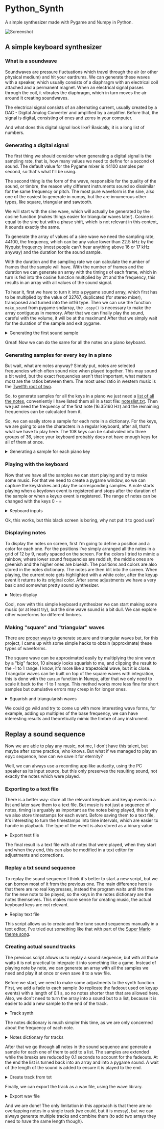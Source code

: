 # Python_Synth
A simple synthesizer made with Pygame and Numpy in Python.

![Screenshot](python%20synth.png)

## A simple keyboard synthesizer
### What is a soundwave
Soundwaves are pressure fluctuations which travel through the air (or other physical medium) and hit your eardrums. We can generate these waves with a speaker, which usually consists of a diaphragm with an electrical coil attached and a permanent magnet. When an electrical signal passes through the coil, it vibrates the diaphragm, which in turn moves the air around it creating soundwaves.

The electrical signal consists of an alternating current, usually created by a DAC - Digital Analog Converter and amplified by a amplifier. Before that, the signal is digital, consisting of ones and zeros in your computer.

And what does this digital signal look like? Basically, it is a long list of numbers.

### Generating a digital signal
The first thing we should consider when generating a digital signal is the sampling rate, that is, how many values we need to define for a second of sound. The default value for the Pygame mixer is 44100 samples per second, so that's what I'll be using.

The second thing is the form of the wave, responsible for the quality of the sound, or timbre, the reason why different instruments sound so dissimilar for the same frequency or pitch. The most pure waveform is the sine, also one of the easiest to generate in numpy, but the are innumerous other types, like square, triangular and sawtooth.

We will start with the sine wave, which will actually be generated by the cosine function (makes things easier for triangular waves later). Cosine is equal to the sine but with a phase shift, which is not relevant in this context, it sounds exactly the same.

To generate the array of values of a sine wave we need the sampling rate, 44100, the frequency, which can be any value lower than 22.5 kHz by the [Nyquist frequency](https://en.wikipedia.org/wiki/Nyquist_frequency) (most people can't hear anything above 16 or 17 kHz anyway) and the duration for the sound sample.

With the duration and the sampling rate we can calculate the number of frames that the sample will have. With the number of frames and the duration we can generate an array with the timings of each frame, which in turn is fed into the cosine function multiplied by 2π and the frequency, this results in an array with all values of the sound signal. 

To hear it, first we have to turn it into a pygame sound array, which first has to be multiplied by the value of 32767, duplicated (for stereo mixer), transposed and turned into the int16 type. Then we can use the function `make_sound` from pygame sndarray, the `.copy()` is necessary to make the array contiguous in memory. After that we can finally play the sound, careful with the volume, it will be at the maximum! After that we simply wait for the duration of the sample and exit pygame.

<details>
  <summary>Generating the first sound sample</summary>
  
```python
import pygame as pg
import numpy as np

pg.init()
pg.mixer.init()

sampling_rate = 41000 # default value for the pygame mixer
frequency = 440 # [Hz]
duration = 1.5 # [s]
frames = int(duration*sampling_rate)
arr = np.cos(2*np.pi*frequency*np.linspace(0,duration, frames))
sound = np.asarray([32767*arr,32767*arr]).T.astype(np.int16)
sound = pg.sndarray.make_sound(sound.copy())
sound.play()
```
</details>

Great! Now we can do the same for all the notes on a piano keyboard.

### Generating samples for every key in a piano

But wait, what are notes anyway? Simply put, notes are selected frequencies which often sound nice when played together. This may sound a bit weird, but the exact frequencies aren't that important, what matters most are the ratios between them. The most used ratio in western music is the [Twelfth root of two](https://en.wikipedia.org/wiki/Twelfth_root_of_two).

So, to generate samples for all the keys in a piano we just need a [list of all the notes](https://en.wikipedia.org/wiki/Piano_key_frequencies), conveniently I have listed them all in a text file: [noteslist.txt](https://github.com/FinFetChannel/Python_Synth/blob/main/noteslist.txt). Then we just need the frequency of the first note (16.35160 Hz) and the remaining frequencies can be calculated from it.

So, we can easily store a sample for each note in a dictionary. For the keys, we are going to use the characters in a regular keyboard, after all, that's what we have to play here. The 108 keys can be subdivided into three groups of 36, since your keyboard probably does not have enough keys for all of them at once.

<details>
  <summary>Generating a sample for each piano key</summary>
  
```python  
import pygame as pg
import numpy as np

pg.init()
pg.mixer.init()

def synth(frequency, duration=1.5, sampling_rate=44100):
    frames = int(duration*sampling_rate)
    arr = np.cos(2*np.pi*frequency*np.linspace(0,duration, frames))
    sound = np.asarray([32767*arr,32767*arr]).T.astype(np.int16)
    sound = pg.sndarray.make_sound(sound.copy())
    
    return sound


keylist = '123456789qwertyuioasdfghjklzxcvbnm,.'
notes_file = open("noteslist.txt")
file_contents = notes_file.read()
notes_file.close()
noteslist = file_contents.splitlines()

keymod = '0-='
notes = {} # dict to store samples
freq = 16.3516 # start frequency

for i in range(len(noteslist)):
    mod = int(i/36)
    key = keylist[i-mod*36]+str(mod) 
    sample = synth(freq)
    notes[key] = [sample, noteslist[i], freq]
    notes[key][0].set_volume(0.33)
    notes[key][0].play()
    notes[key][0].fadeout(100)
    pg.time.wait(100)
    freq = freq * 2 ** (1/12)
    
pg.mixer.quit()
pg.quit()
  
```
</details>

### Playing with the keyboard

Now that we have all the samples we can start playing and try to make some music. For that we need to create a pygame window, so we can capture the keystrokes and play the corresponding samples. A note starts playing when a keydown event is registered and stops after the duration of the sample or when a keyup event is registered. The range of notes can be changed with the keys 0 - =

<details>
  <summary>Keyboard inputs</summary>
  
```python  
  
...
  
screen = pg.display.set_mode((1280, 720))
running = 1

while running:
    for event in pg.event.get():
        if event.type == pg.QUIT or (event.type == pg.KEYDOWN and event.key == pg.K_ESCAPE):
            running = False
        if event.type == pg.KEYDOWN:
            key = str(event.unicode)
            if key in keymod:
                mod = keymod.index(str(event.unicode))
            elif key in keylist:
                key = key+str(mod)
                notes[key][0].play()
        if event.type == pg.KEYUP and str(event.unicode) != '' and str(event.unicode) in keylist:
            key = str(event.unicode)+str(mod)
            notes[key][0].fadeout(100)

pg.mixer.quit()    
pg.quit()
  
```
</details>

Ok, this works, but this black screen is boring, why not put it to good use?

### Displaying notes 

To display the notes on screen, first I'm going to define a position and a color for each one. For the positions I've simply arranged all the notes in a grid of 12 by 9, neatly spaced on the screen. For the colors I tried to mimic a rainbow, where lower sound frequencies are reddish, the middle ones are greenish and the higher ones are blueish. The positions and colors are also stored in the notes dictionary. The notes are then blit into the screen. When playing, the current note gets highlighted with a white color, after the keyup event it returns to its original color. After some adjustments we have a very basic and somewhat pretty sound synthesizer.

<details>
  <summary>Notes display</summary>
  
```python  
  
...
  
import pygame as pg
import numpy as np

pg.init()
pg.mixer.init()
screen = pg.display.set_mode((1280, 720))
font = pg.font.SysFont("Impact", 48)

def synth(frequency, duration=1.5, sampling_rate=44100):
    frames = int(duration*sampling_rate)
    arr = np.cos(2*np.pi*frequency*np.linspace(0,duration, frames))
    sound = np.asarray([32767*arr,32767*arr]).T.astype(np.int16)
    sound = pg.sndarray.make_sound(sound.copy())
    
    return sound


keylist = '123456789qwertyuioasdfghjklzxcvbnm,.'
notes_file = open("noteslist.txt")
file_contents = notes_file.read()
notes_file.close()
noteslist = file_contents.splitlines()

keymod = '0-='
notes = {} # dict to store samples
freq = 16.3516 # start frequency
posx, posy = 25, 25 #start position


for i in range(len(noteslist)):
    mod = int(i/36)
    key = keylist[i-mod*36]+str(mod) 
    sample = synth(freq)
    color = np.array([np.sin(i/25+1.7)*130+125,np.sin(i/30-0.21)*215+40, np.sin(i/25+3.7)*130+125])
    color = np.clip(color, 0, 255)
    notes[key] = [sample, noteslist[i], freq, (posx, posy), 255*color/max(color)]
    notes[key][0].set_volume(0.33)
    notes[key][0].play()
    notes[key][0].fadeout(100)
    freq = freq * 2 ** (1/12)
    posx = posx + 140
    if posx > 1220:
        posx, posy = 25, posy+56
        
    screen.blit(font.render(notes[key][1], 0, notes[key][4]), notes[key][3])
    pg.display.update()
    

running = 1
mod = 1
pg.display.set_caption("FinFET Synth - Change range: 0 - = // Play with keys: "+keylist )

while running:
    for event in pg.event.get():
        if event.type == pg.QUIT or (event.type == pg.KEYDOWN and event.key == pg.K_ESCAPE):
            running = False
        if event.type == pg.KEYDOWN:
            key = str(event.unicode)
            if key in keymod:
                mod = keymod.index(str(event.unicode))
            elif key in keylist:
                key = key+str(mod)
                notes[key][0].play()
                screen.blit(font.render(notes[key][1], 0, (255,255,255)), notes[key][3])
        if event.type == pg.KEYUP and str(event.unicode) != '' and str(event.unicode) in keylist:
            key = str(event.unicode)+str(mod)
            notes[key][0].fadeout(100)
            screen.blit(font.render(notes[key][1], 0, notes[key][4]), notes[key][3])

    pg.display.update()

pg.mixer.quit()
pg.quit()

  
```
</details>

Cool, now with this simple keyboard synthesizer we can start making some music (or at least try), but the sine wave sound is a bit dull. We can explore other waveforms for different timbres.

### Making "square" and "triangular" waves

There are [proper ways](https://docs.scipy.org/doc/scipy/reference/signal.html#waveforms) to generate square and triangular waves but, for this project, I came up with some simple hacks to obtain (approximate) these types of waveforms.

The square wave can be approximated easily by multiplying the sine wave by a "big" factor, 10 already looks squarish to me, and clipping the result to the -1 to 1 range. I know, it's more like a trapezoidal wave, but it is close.
Triangular waves can be built on top of the square waves with integration, this is done with the `cumsum` function in Numpy, after that we only need to scale it back to the -1 to 1 range. This method works more less fine for short samples but cumulative errors may creep in for longer ones.

<details>
  <summary>Squarish and triangularish waves </summary>
  
```python 
...  
def synth(frequency, duration=1.5, sampling_rate=44100):
    frames = int(duration*sampling_rate)
    arr = np.cos(2*np.pi*frequency*np.linspace(0,duration, frames))
##    arr = np.clip(arr*10, -1, 1) # squarish waves
    arr = np.cumsum(np.clip(arr*10, -1, 1)) # triangularish waves pt1
    arr = arr/max(np.abs(arr)) # triangularish waves pt2
    sound = np.asarray([32767*arr,32767*arr]).T.astype(np.int16)
    sound = pg.sndarray.make_sound(sound.copy())
    
    return sound
...
```
</details>

We could go wild and try to come up with more interesting wave forms, for example, adding up multiples of the base frequency, we can have interesting results and theoretically mimic the timbre of any instrument.

## Replay a sound sequence

Now we are able to play any music, not me, I don't have this talent, but maybe after some practice, who knows. But what if we managed to play an epyc sequence, how can we save it for eternity?

Well, we can always use a recording app like audacity, using the PC speaker as its input source, but this only preserves the resulting sound, not exactly the notes which were played.

### Exporting to a text file

There is a better way: store all the relevant keydown and keyup events in a list and later save them to a text file. But music is not just a sequence of notes, timing is arguably as important as the notes being played, this is why we also store timestamps for each event. Before saving them to a text file, it's interesting to turn the timestamps into time intervals, which are easier to handle in playback. The type of the event is also stored as a binary value.

<details>
  <summary>Export text file </summary>
  
```python 
...
keypresses = []
while running:
    for event in pg.event.get():
        if event.type == pg.QUIT or (event.type == pg.KEYDOWN and event.key == pg.K_ESCAPE):
            running = False
        if event.type == pg.KEYDOWN:
            key = str(event.unicode)
            if key in keymod:
                mod = keymod.index(str(event.unicode))
            elif key in keylist:
                key = key+str(mod)
                notes[key][0].play()
                keypresses.append([1, notes[key][1], pg.time.get_ticks()])
                screen.blit(font.render(notes[key][1], 0, (255,255,255)), notes[key][3])
        if event.type == pg.KEYUP and str(event.unicode) != '' and str(event.unicode) in keylist:
            key = str(event.unicode)+str(mod)
            notes[key][0].fadeout(100)
            keypresses.append([0, notes[key][1], pg.time.get_ticks()])
            screen.blit(font.render(notes[key][1], 0, notes[key][4]), notes[key][3])

    pg.display.update()

pg.display.set_caption("Exporting sound sequence to txt")
if len(keypresses) > 1:
    for i in range(len(keypresses)-1):
        keypresses[-i-1][2] = keypresses[-i-1][2] - keypresses[-i-2][2]
    keypresses[0][2] = 0 # first at zero

    with open("soundsequence.txt", "w") as file:
        for i in range(len(keypresses)):
            file.write(str(keypresses[i])+'\n') # separate lines for readability
    file.close()
    
pg.mixer.quit()
pg.quit()
```
</details>

The final result is a text file with all notes that were played, when they start and when they end, this can also be modified in a text editor for adjustments and corrections.

### Replay a txt sound sequence

To replay the sound sequence I think it's better to start a new script, but we can borrow most of it from the previous one. The main difference here is that there are no real keypresses, instead the program waits until the time for the new note to be played, so the keys in the notes dictionary are the notes themselves. This makes more sense for creating music, the actual keyboard keys are not relevant.

<details>
  <summary>Replay text file </summary>
  
```python
import pygame as pg
import numpy as np

def synth(frequency, duration=1.5, sampling_rate=44100):
    frames = int(duration*sampling_rate)
    arr = np.cos(2*np.pi*frequency*np.linspace(0,duration, frames))
    arr = arr + np.cos(4*np.pi*frequency*np.linspace(0,duration, frames)) # organ like
    arr = arr + np.cos(6*np.pi*frequency*np.linspace(0,duration, frames)) # organ like
##    arr = np.clip(arr*10, -1, 1) # squarish waves
##    arr = np.cumsum(np.clip(arr*10, -1, 1)) # triangularish waves pt1
##    arr = arr+np.sin(2*np.pi*frequency*np.linspace(0,duration, frames)) # triangularish waves pt1
    arr = arr/max(np.abs(arr)) # triangularish waves pt1
    sound = np.asarray([32767*arr,32767*arr]).T.astype(np.int16)
    sound = pg.sndarray.make_sound(sound.copy())
    
    return sound

pg.init()
pg.mixer.init()
font2 = pg.font.SysFont("Impact", 48)
screen = pg.display.set_mode((1280, 720))
pg.display.set_caption("FinFET Synth - replay txt" )

a_file = open("noteslist.txt")
file_contents = a_file.read(); a_file.close()
noteslist = file_contents.splitlines()
keymod = '0-='
notes = {}
posx, posy = 25, 25 #start position
freq = 16.3516 #starting frequency

for i in range(len(noteslist)):
    mod = int(i/36)
    key = noteslist[i]
    sample = synth(freq)
    color = np.array([np.sin(i/25+1.7)*130+125,np.sin(i/30-0.21)*215+40, np.sin(i/25+3.7)*130+125])
    color = np.clip(color, 0, 255)
    notes[key] = [freq, sample, (posx, posy), 255*color/max(color), noteslist[i]]
    notes[key][1].set_volume(0.33)
    freq = freq * 2 ** (1/12)
    posx = posx + 140
    if posx > 1220:
        posx, posy = 25, posy+56
        
    screen.blit(font2.render(notes[key][4], 0, notes[key][3]), notes[key][2])
    pg.display.update()

with open("SuperMario.txt", "r") as file:
    keypresses = [eval(line.rstrip()) for line in file]
file.close()

running = 1
for i in range(len(keypresses)):
    if not running:
        break
    for event in pg.event.get():
        if event.type == pg.QUIT or (event.type == pg.KEYDOWN and event.key == pg.K_ESCAPE):
            running = False
    
    key = keypresses[i][1]
    pg.time.wait(keypresses[i][2])
    if keypresses[i][0]:
        notes[key][1].play()
        screen.blit(font2.render(notes[key][4], 0, (255,255,255)), notes[key][2])
    else:
        notes[key][1].fadeout(100)
        screen.blit(font2.render(notes[key][4], 0, notes[key][3]), notes[key][2])

    pg.display.update()

pg.time.wait(500)
pg.quit()  
```
</details>

This script allows us to create and fine tune sound sequences manually in a text editor, I've tried out something like that with part of the [Super Mario theme song](https://github.com/FinFetChannel/Python_Synth/blob/main/SuperMario.txt).

### Creating actual sound tracks

The previous script allows us to replay a sound sequence, but with all those waits it is not practical to integrate it into something like a game. Instead of playing note by note, we can generate an array with all the samples we need and play it at once or even save it to a wav file. 

Before we start, we need to make some adjustments to the synth function. First, we add a fade to each sample (to replicate the fadeout used on keyup events) with a length of 0.1 s, so no notes shorter than that are allowed here. Also, we don't need to turn the array into a sound but to a list, because it is easier to add a new sample to the end of the track.

<details>
  <summary>Track synth </summary>
  
```python
import pygame as pg
import numpy as np
  
def synth2(frequency, duration=1.5, sampling_rate=44100):
    frames = int(duration*sampling_rate)
    arr = np.cos(2*np.pi*frequency*np.linspace(0,duration, frames))
##    arr = arr + np.cos(4*np.pi*frequency*np.linspace(0,duration, frames))
##    arr = arr + np.cos(6*np.pi*frequency*np.linspace(0,duration, frames))
    arr = np.clip(arr*10, -1, 1) # squarish waves
##    arr = np.cumsum(np.clip(arr*10, -1, 1)) # triangularish waves pt1
##    arr = arr+np.sin(2*np.pi*frequency*np.linspace(0,duration, frames)) # triangularish waves pt1
##    arr = arr/max(np.abs(arr)) # adjust to -1, 1 range
    fade = list(np.ones(frames-4100))+list(np.linspace(1, 0, 4100))
    arr = np.multiply(arr, np.asarray(fade))
    return list(arr)
```
</details>

The notes dictionary is much simpler this time, as we are only concerned about the frequency of each note.

<details>
  <summary>Notes dictionary for tracks </summary>
  
```python
pg.init()
pg.mixer.init()

a_file = open("noteslist.txt")
file_contents = a_file.read(); a_file.close()
noteslist = file_contents.splitlines()
freq = 16.3516 #starting frequency
freqs = {}

for note in noteslist:
    freqs[note]= freq
    freq = freq * 2 ** (1/12)
...
```
</details>

After that we go through all notes in the sound sequence and generate a sample for each one of them to add to a list. The samples are extended while the breaks are reduced by 0.1 seconds to account for the fadeouts. At the end the list is turned back into an array and into a pygame sound. A wait of the length of the sound is added to ensure it is played to the end.

<details>
  <summary>Create track from txt </summary>
  
```python
...
with open("SuperMario.txt", "r") as file:
    notes = [eval(line.rstrip()) for line in file]
file.close()

track = []
for i in range(int(len(notes)/2)):
    track = track + list(np.zeros(max(0, int(44.1*(notes[i*2][2]-100)))))
    track = track + synth(freqs[notes[i*2][1]], 1e-3*(notes[i*2+1][2]+100))
   
arr = 32767*np.asarray(track)*0.5 # reduce volume by half
sound = np.asarray([arr,arr]).T.astype(np.int16)
sound = pg.sndarray.make_sound(sound.copy())

sound.play()
pg.time.wait(int(len(arr)/44.1))
...
```
</details>

Finally, we can export the track as a wav file, using the wave library.

<details>
  <summary>Export wav file </summary>
  
```python
...
import wave
  
sfile = wave.open('mario.wav', 'w')
sfile.setframerate(44100)
sfile.setnchannels(2)
sfile.setsampwidth(2)
sfile.writeframesraw(sound)
sfile.close()

pg.mixer.quit()
pg.quit()    
```
</details>

And we are done! The only limitation in this approach is that there are no overlapping notes in a single track (we could, but it is messy), but we can always generate multiple tracks and combine them (to add two arrays they need to have the same length though).
